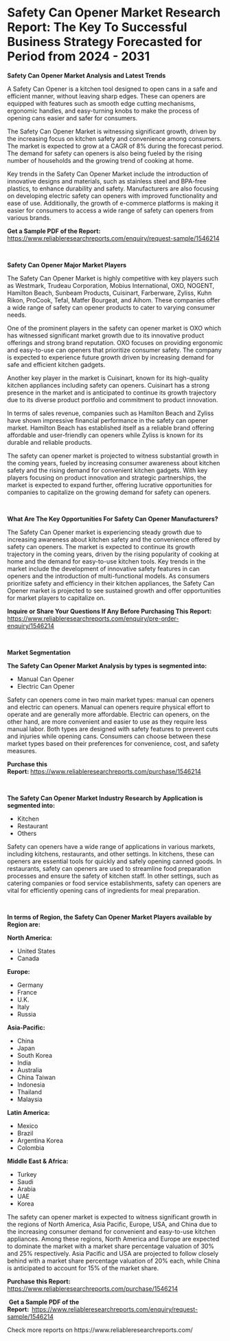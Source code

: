 <p><h1>Safety Can Opener Market Research Report: The Key To Successful Business Strategy Forecasted for Period from 2024 - 2031</h1></p><p><strong>Safety Can Opener Market Analysis and Latest Trends</strong></p>
<p><p>A Safety Can Opener is a kitchen tool designed to open cans in a safe and efficient manner, without leaving sharp edges. These can openers are equipped with features such as smooth edge cutting mechanisms, ergonomic handles, and easy-turning knobs to make the process of opening cans easier and safer for consumers.</p><p>The Safety Can Opener Market is witnessing significant growth, driven by the increasing focus on kitchen safety and convenience among consumers. The market is expected to grow at a CAGR of 8% during the forecast period. The demand for safety can openers is also being fueled by the rising number of households and the growing trend of cooking at home.</p><p>Key trends in the Safety Can Opener Market include the introduction of innovative designs and materials, such as stainless steel and BPA-free plastics, to enhance durability and safety. Manufacturers are also focusing on developing electric safety can openers with improved functionality and ease of use. Additionally, the growth of e-commerce platforms is making it easier for consumers to access a wide range of safety can openers from various brands.</p></p>
<p><strong>Get a Sample PDF of the Report:&nbsp;</strong> <a href="https://www.reliableresearchreports.com/enquiry/request-sample/1546214">https://www.reliableresearchreports.com/enquiry/request-sample/1546214</a></p>
<p>&nbsp;</p>
<p><strong>Safety Can Opener Major Market Players</strong></p>
<p><p>The Safety Can Opener Market is highly competitive with key players such as Westmark, Trudeau Corporation, Mobius International, OXO, NOGENT, Hamilton Beach, Sunbeam Products, Cuisinart, Farberware, Zyliss, Kuhn Rikon, ProCook, Tefal, Matfer Bourgeat, and Aihom. These companies offer a wide range of safety can opener products to cater to varying consumer needs.</p><p>One of the prominent players in the safety can opener market is OXO which has witnessed significant market growth due to its innovative product offerings and strong brand reputation. OXO focuses on providing ergonomic and easy-to-use can openers that prioritize consumer safety. The company is expected to experience future growth driven by increasing demand for safe and efficient kitchen gadgets.</p><p>Another key player in the market is Cuisinart, known for its high-quality kitchen appliances including safety can openers. Cuisinart has a strong presence in the market and is anticipated to continue its growth trajectory due to its diverse product portfolio and commitment to product innovation.</p><p>In terms of sales revenue, companies such as Hamilton Beach and Zyliss have shown impressive financial performance in the safety can opener market. Hamilton Beach has established itself as a reliable brand offering affordable and user-friendly can openers while Zyliss is known for its durable and reliable products.</p><p>The safety can opener market is projected to witness substantial growth in the coming years, fueled by increasing consumer awareness about kitchen safety and the rising demand for convenient kitchen gadgets. With key players focusing on product innovation and strategic partnerships, the market is expected to expand further, offering lucrative opportunities for companies to capitalize on the growing demand for safety can openers.</p></p>
<p>&nbsp;</p>
<p><strong>What Are The Key Opportunities For Safety Can Opener Manufacturers?</strong></p>
<p><p>The Safety Can Opener market is experiencing steady growth due to increasing awareness about kitchen safety and the convenience offered by safety can openers. The market is expected to continue its growth trajectory in the coming years, driven by the rising popularity of cooking at home and the demand for easy-to-use kitchen tools. Key trends in the market include the development of innovative safety features in can openers and the introduction of multi-functional models. As consumers prioritize safety and efficiency in their kitchen appliances, the Safety Can Opener market is projected to see sustained growth and offer opportunities for market players to capitalize on.</p></p>
<p><strong>Inquire or Share Your Questions If Any Before Purchasing This Report:</strong> <a href="https://www.reliableresearchreports.com/enquiry/pre-order-enquiry/1546214">https://www.reliableresearchreports.com/enquiry/pre-order-enquiry/1546214</a></p>
<p>&nbsp;</p>
<p><strong>Market Segmentation</strong></p>
<p><strong>The Safety Can Opener Market Analysis by types is segmented into:</strong></p>
<p><ul><li>Manual Can Opener</li><li>Electric Can Opener</li></ul></p>
<p><p>Safety can openers come in two main market types: manual can openers and electric can openers. Manual can openers require physical effort to operate and are generally more affordable. Electric can openers, on the other hand, are more convenient and easier to use as they require less manual labor. Both types are designed with safety features to prevent cuts and injuries while opening cans. Consumers can choose between these market types based on their preferences for convenience, cost, and safety measures.</p></p>
<p><strong>Purchase this Report:&nbsp;</strong><a href="https://www.reliableresearchreports.com/purchase/1546214">https://www.reliableresearchreports.com/purchase/1546214</a></p>
<p>&nbsp;</p>
<p><strong>The Safety Can Opener Market Industry Research by Application is segmented into:</strong></p>
<p><ul><li>Kitchen</li><li>Restaurant</li><li>Others</li></ul></p>
<p><p>Safety can openers have a wide range of applications in various markets, including kitchens, restaurants, and other settings. In kitchens, these can openers are essential tools for quickly and safely opening canned goods. In restaurants, safety can openers are used to streamline food preparation processes and ensure the safety of kitchen staff. In other settings, such as catering companies or food service establishments, safety can openers are vital for efficiently opening cans of ingredients for meal preparation.</p></p>
<p>&nbsp;</p>
<p><strong>In terms of Region, the Safety Can Opener Market Players available by Region are:</strong></p>
<p>
    <p> <strong> North America: </strong>
        <ul>
            <li>United States</li>
            <li>Canada</li>
        </ul>
        </p> 
    <p> <strong> Europe: </strong>
        <ul>
            <li>Germany</li>
            <li>France</li>
            <li>U.K.</li>
            <li>Italy</li>
            <li>Russia</li>
        </ul>
        </p> 
    <p> <strong> Asia-Pacific: </strong>
        <ul>
            <li>China</li>
            <li>Japan</li>
            <li>South Korea</li>
            <li>India</li>
            <li>Australia</li>
            <li>China Taiwan</li>
            <li>Indonesia</li>
            <li>Thailand</li>
            <li>Malaysia</li>
        </ul>
        </p> 
    <p> <strong> Latin America: </strong>
        <ul>
            <li>Mexico</li>
            <li>Brazil</li>
            <li>Argentina Korea</li>
            <li>Colombia</li>
        </ul>
        </p> 
    <p> <strong> Middle East & Africa: </strong>
        <ul>
            <li>Turkey</li>
            <li>Saudi</li>
            <li>Arabia</li>
            <li>UAE</li>
            <li>Korea</li>
        </ul>
    </p>
    </p>
<p><p>The safety can opener market is expected to witness significant growth in the regions of North America, Asia Pacific, Europe, USA, and China due to the increasing consumer demand for convenient and easy-to-use kitchen appliances. Among these regions, North America and Europe are expected to dominate the market with a market share percentage valuation of 30% and 25% respectively. Asia Pacific and USA are projected to follow closely behind with a market share percentage valuation of 20% each, while China is anticipated to account for 15% of the market share.</p></p>
<p><strong>Purchase this Report: </strong><a href="https://www.reliableresearchreports.com/purchase/1546214">https://www.reliableresearchreports.com/purchase/1546214</a></p>
<p>&nbsp;<strong>Get a Sample PDF of the Report:&nbsp;&nbsp;</strong><a href="https://www.reliableresearchreports.com/enquiry/request-sample/1546214">https://www.reliableresearchreports.com/enquiry/request-sample/1546214</a></p>
<p><strong></strong></p>
<p>Check more reports on https://www.reliableresearchreports.com/</p>